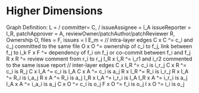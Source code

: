 # Higher Dimensions
Graph Definition:
L = /
committer= C, /
issueAssignee = I_A
issueReporter = I_R, 
patchApprover = A, 
reviewOwner/patchAuthor/patchReviewer R, 
Ownership O, 
files = F, 
issues = I
E_m = // intra-layer edges
           C x C ^= c_i and c_j committed to the same file
           O x O ^= ownership of c_i to f_j, link between f_j to i_k
           F x F ^= dependency of f_i on f_j or co-commit between f_i and f_j
           R x R ^= review comment from r_i to r_j
           I_R x I_R ^= i_r1 and i_r2 commented to the same issue report
           // inter-layer edges
           C x I_R ^= c_i is i_r_j
           C x R ^= c_i is R_j
           C x I_A ^= c_i is I_A
           C x A ^= c_i is a_j
           R x I_R ^= R_i is i_r_j
           R x I_A ^= R_i is i_a_j
           R x A ^= R_i is a_j
           I_R x I_A ^= i_r_i is I_A
           I_R x A ^= i_r_i is a_j
           I_A x A ^= i_a_i is a_j
           C x O ^= c_i is o_j
           F x O ^= f_i is o_j
           I x O ^= i_i is o_j
     

